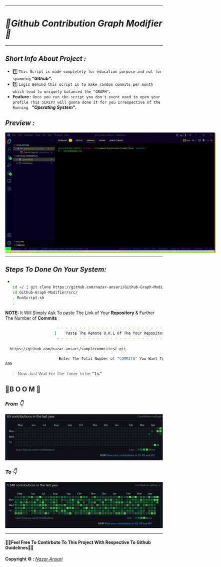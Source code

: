 <hr>

# **_🦑Github Contribution Graph Modifier🦑_**
<hr>

## **_Short Info About Project :_**

- :one: `This Script is made completely for education purpose and not for spamming` _**"Github"**_**.**
- :two: `Logic Behind this script is to make random commits per month which lead to uniquely balanced the "GRAPH"`**.**
- **Feature :**  `Once you run the script you don't event need to open your profile This SCRIPT will gonna done it for you Irrespective of the Running ` _**"Operating System"**_**.**
## **_Preview :_**
<div style="box-shadow:1px 1px 1px green , 2px 2px 2px yellow , 2px 2px 2px red ,2px 2px 2px blue ; padding-bottom:0px ; height:380px ; width:670px"><img src="./src/png/finalgithub.gif" alt="github">
</div><hr>

## **_Steps To Done On Your System:_**

- ```bash

  cd ~/ ; git clone https://github.com/nazar-ansari/Github-Graph-Modifier.git 
  cd Github-Graph-Modifier/src/
  . RunScript.sh
  .
  ```
 **NOTE:** It Will Simply Ask To paste The Link of Your **Repository** & Further The Number of **Commits**
  ```bash
                         - - - - - - - - - - - - - - - - - - - - - - - - - - 
                        |    Paste The Remote U.R.L Of The Your Repository  |
                         - - - - - - - - - - - - - - - - - - - - - - - - - - 

    https://github.com/nazar-ansari/samplecommittest.git
  ```
  ```bash
                          Enter The Total Number of "COMMITS" You Want To Be Proced :
  800

  ```
  >Now Just Wait For The Timer To be **"1 s"**
##    🤯B O O M 🤯
### _**From 👇**_

![image1](./src/png/previous.png)
### _**To 👇**_

![imgae2](./src/png/graphfull.png)
<hr>

#### 👨‍💻Feel Free To Contirbute To This Project With Respective To Github Guidelines👨‍💻
**Copyright :copyright: :** _[Nazar Ansari](./LICENSE)_
